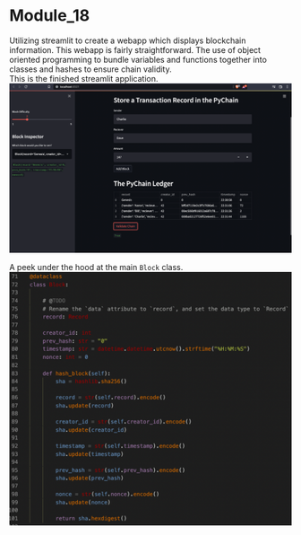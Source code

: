 # Module_18
Utilizing streamlit to create a webapp which displays blockchain information. 
This webapp is fairly straightforward. The use of object oriented programming 
to bundle variables and functions together into classes and hashes to ensure 
chain validity.  
This is the finished streamlit application.  
![pychain](./pychain.png)  

A peek under the hood at the main `Block` class.  
![block](./block.png)
